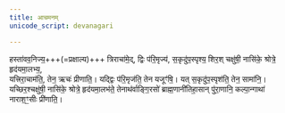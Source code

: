 ```yaml
---
title: आचमनम्
unicode_script: devanagari

---
```


हस्ता॑वव॒निज्य॒+++(=प्रक्षाल्य)+++ त्रिराचा॑मे॒द्, द्विः प॑रि॒मृज्य॑, स॒कृदु॑प॒स्पृश्य॒ शिर॒श् चक्षु॑षी॒ नासि॑के॒ श्रोत्रे॒ हृद॑यमा॒लभ्य॒,  
यत्त्रिरा॒चाम॑ति॒, तेन॒ ऋचः॑ प्रीणाति॒। यद्द्विः प॑रि॒मृज॑ति॒ तेन यजूꣳ॑षि॒। यत् स॒कृदु॑प॒स्पृश॑ति॒ तेन॒ सामा॑नि॒। यच्छिर॒श्चक्षु॑षी॒ नासि॑के॒ श्रोत्रे॒ हृद॑यमा॒लभ॑ते॒ तेनाथ॑र्वाङ्गि॒रसो॑ ब्राह्म॒णानी॑तिहा॒सान् पु॑रा॒णानि॒ कल्पा॒न्गाथा॑ नाराश॒ꣳ॒सीः प्री॑णाति॒।  
